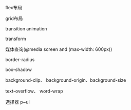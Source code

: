 flex布局

grid布局

transition animation

transform

媒体查询(@media screen and (max-width: 600px))

border-radius


box-shadow


background-clip、 background-origin、background-size

text-overflow、 word-wrap


选择器 p~ul
